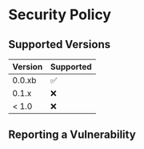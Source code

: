 # Security Policy

## Supported Versions


| Version | Supported          |
| ------- | ------------------ |
| 0.0.xb  | :white_check_mark: |
| 0.1.x   | :x:                |
| < 1.0   | :x:                |

## Reporting a Vulnerability
